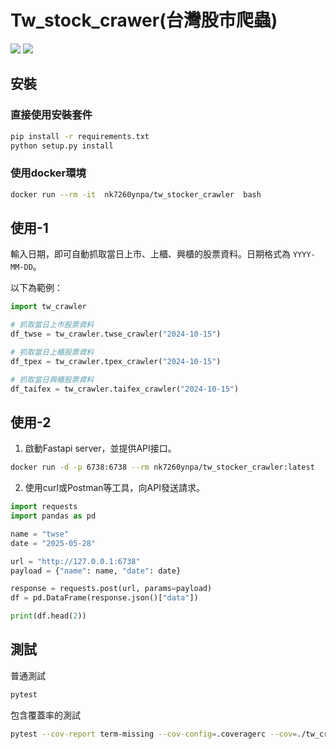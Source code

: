 # Tw_stock_crawer(台灣股市爬蟲)
![](https://img.shields.io/static/v1?label=python&message=3.8>=&color=blue)
[![](https://img.shields.io/static/v1?label=license&message=MIT&color=green)](./License.txt)

## 安裝

### 直接使用安裝套件
```bash
pip install -r requirements.txt
python setup.py install
```

### 使用docker環境
```bash
docker run --rm -it  nk7260ynpa/tw_stocker_crawler  bash
```

## 使用-1

輸入日期，即可自動抓取當日上市、上櫃、興櫃的股票資料。日期格式為 `YYYY-MM-DD`。

以下為範例：

```python
import tw_crawler

# 抓取當日上市股票資料
df_twse = tw_crawler.twse_crawler("2024-10-15")

# 抓取當日上櫃股票資料
df_tpex = tw_crawler.tpex_crawler("2024-10-15")

# 抓取當日興櫃股票資料
df_taifex = tw_crawler.taifex_crawler("2024-10-15")
```

## 使用-2
1. 啟動Fastapi server，並提供API接口。

```bash
docker run -d -p 6738:6738 --rm nk7260ynpa/tw_stocker_crawler:latest
```
2. 使用curl或Postman等工具，向API發送請求。
```python
import requests
import pandas as pd

name = "twse"
date = "2025-05-28"

url = "http://127.0.0.1:6738"
payload = {"name": name, "date": date}

response = requests.post(url, params=payload)
df = pd.DataFrame(response.json()["data"])

print(df.head(2))
```

## 測試
普通測試
```bash
pytest
```
包含覆蓋率的測試
```bash
pytest --cov-report term-missing --cov-config=.coveragerc --cov=./tw_crawler test/
```
